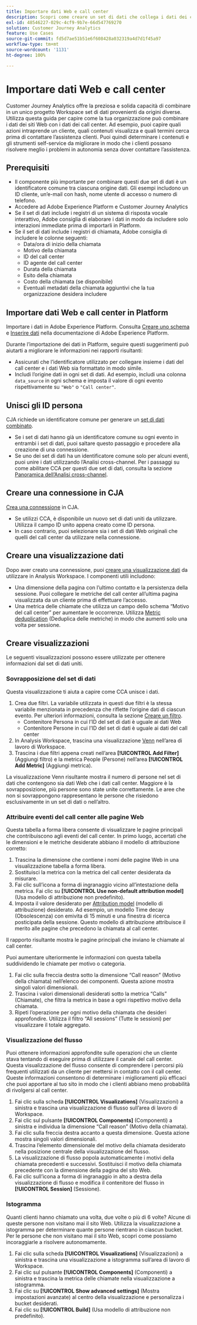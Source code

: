```yaml
---
title: Importare dati Web e call center
description: Scopri come creare un set di dati che collega i dati dei call center e dei siti Web.
exl-id: 48546227-029c-4cf9-9b7e-66d547769270
solution: Customer Journey Analytics
feature: Use Cases
source-git-commit: fd5d7ae51b51e6f608428a032319a4d7d1f45a97
workflow-type: tm+mt
source-wordcount: '1131'
ht-degree: 100%

---
```


# Importare dati Web e call center

Customer Journey Analytics offre la preziosa e solida capacità di combinare in un unico progetto Workspace set di dati provenienti da origini diverse. Utilizza questa guida per capire come la tua organizzazione può combinare i dati dei siti Web con i dati dei call center. Ad esempio, puoi capire quali azioni intraprende un cliente, quali contenuti visualizza e quali termini cerca prima di contattare l’assistenza clienti. Puoi quindi determinare i contenuti e gli strumenti self-service da migliorare in modo che i clienti possano risolvere meglio i problemi in autonomia senza dover contattare l’assistenza.

## Prerequisiti

* Il componente più importante per combinare questi due set di dati è un identificatore comune tra ciascuna origine dati. Gli esempi includono un ID cliente, un’e-mail con hash, nome utente di accesso o numero di telefono.
* Accedere ad Adobe Experience Platform e Customer Journey Analytics
* Se il set di dati include i registri di un sistema di risposta vocale interattivo, Adobe consiglia di elaborare i dati in modo da includere solo interazioni immediate prima di importarli in Platform.
* Se il set di dati include i registri di chiamata, Adobe consiglia di includere le colonne seguenti:
   * Data/ora di inizio della chiamata
   * Motivo della chiamata
   * ID del call center
   * ID agente del call center
   * Durata della chiamata
   * Esito della chiamata
   * Costo della chiamata (se disponibile)
   * Eventuali metadati della chiamata aggiuntivi che la tua organizzazione desidera includere

## Importare dati Web e call center in Platform

Importare i dati in Adobe Experience Platform. Consulta [Creare uno schema](https://experienceleague.adobe.com/docs/experience-platform/xdm/tutorials/create-schema-ui.html?lang=it) e [Inserire dati](https://experienceleague.adobe.com/docs/experience-platform/ingestion/home.html?lang=it) nella documentazione di Adobe Experience Platform.

Durante l’importazione dei dati in Platform, seguire questi suggerimenti può aiutarti a migliorare le informazioni nei rapporti risultanti:

* Assicurati che l’identificatore utilizzato per collegare insieme i dati del call center e i dati Web sia formattato in modo simile.
* Includi l’origine dati in ogni set di dati. Ad esempio, includi una colonna `data_source` in ogni schema e imposta il valore di ogni evento rispettivamente su `"Web"` o `"Call center"`. <!--mapper-->

## Unisci gli ID persona

CJA richiede un identificatore comune per generare un [set di dati combinato](/help/connections/combined-dataset.md).

* Se i set di dati hanno già un identificatore comune su ogni evento in entrambi i set di dati, puoi saltare questo passaggio e procedere alla creazione di una connessione.
* Se uno dei set di dati ha un identificatore comune solo per alcuni eventi, puoi unire i dati utilizzando l’Analisi cross-channel. Per i passaggi su come abilitare CCA per questi due set di dati, consulta la sezione [Panoramica dell’Analisi cross-channel](/help/cca/overview.md).

## Creare una connessione in CJA

[Crea una connessione](/help/connections/create-connection.md) in CJA.

* Se utilizzi CCA, è disponibile un nuovo set di dati uniti da utilizzare. Utilizza il campo ID unito appena creato come ID persona.
* In caso contrario, puoi selezionare sia i set di dati Web originali che quelli del call center da utilizzare nella connessione.

## Creare una visualizzazione dati

Dopo aver creato una connessione, puoi [creare una visualizzazione dati](/help/data-views/create-dataview.md) da utilizzare in Analysis Workspace. I componenti utili includono:

* Una dimensione della pagina con l’ultimo contatto e la persistenza della sessione. Puoi collegare le metriche del call center all’ultima pagina visualizzata da un cliente prima di effettuare l’accesso.
* Una metrica delle chiamate che utilizza un campo dello schema “Motivo del call center” per aumentare le occorrenze. Utilizza [Metric deduplication](/help/data-views/component-settings/metric-deduplication.md) (Deduplica delle metriche) in modo che aumenti solo una volta per sessione.

## Creare visualizzazioni

Le seguenti visualizzazioni possono essere utilizzate per ottenere informazioni dal set di dati uniti.

### Sovrapposizione del set di dati

Questa visualizzazione ti aiuta a capire come CCA unisce i dati.

1. Crea due filtri. La variabile utilizzata in questi due filtri è la stessa variabile menzionata in precedenza che riflette l’origine dati di ciascun evento. Per ulteriori informazioni, consulta la sezione [Creare un filtro](/help/components/filters/create-filters.md).
   * Contenitore Persona in cui l’ID del set di dati è uguale ai dati Web
   * Contenitore Persone in cui l’ID del set di dati è uguale ai dati del call center
2. In Analysis Workspace, trascina una visualizzazione [Venn](/help/analysis-workspace/visualizations/venn.md) nell’area di lavoro di Workspace.
3. Trascina i due filtri appena creati nell’area **[!UICONTROL Add Filter]** (Aggiungi filtro) e la metrica People (Persone) nell’area **[!UICONTROL Add Metric]** (Aggiungi metrica).

La visualizzazione Venn risultante mostra il numero di persone nel set di dati che contengono sia dati Web che i dati call center. Maggiore è la sovrapposizione, più persone sono state unite correttamente. Le aree che non si sovrappongono rappresentano le persone che risiedono esclusivamente in un set di dati o nell’altro.

### Attribuire eventi del call center alle pagine Web

Questa tabella a forma libera consente di visualizzare le pagine principali che contribuiscono agli eventi del call center. In primo luogo, accertati che le dimensioni e le metriche desiderate abbiano il modello di attribuzione corretto:

1. Trascina la dimensione che contiene i nomi delle pagine Web in una visualizzazione tabella a forma libera.
1. Sostituisci la metrica con la metrica del call center desiderata da misurare.
1. Fai clic sull’icona a forma di ingranaggio vicino all’intestazione della metrica. Fai clic su **[!UICONTROL Use non-default attribution model]** (Usa modello di attribuzione non predefinito).
1. Imposta il valore desiderato per [Attribution model](/help/analysis-workspace/visualizations/freeform-table/column-row-settings/column-settings.md) (modello di attribuzione) desiderato. Ad esempio, un modello Time decay (Obsolescenza) con emivita di 15 minuti e una finestra di ricerca posticipata della sessione. Questo modello di attribuzione attribuisce il merito alle pagine che precedono la chiamata al call center.

Il rapporto risultante mostra le pagine principali che inviano le chiamate al call center. <!-- use case behind what we use these pages for -->

<!-- Complement with donut visualization -->

Puoi aumentare ulteriormente le informazioni con questa tabella suddividendo le chiamate per motivo o categoria.

1. Fai clic sulla freccia destra sotto la dimensione “Call reason” (Motivo della chiamata) nell’elenco dei componenti. Questa azione mostra singoli valori dimensionali.
2. Trascina i valori dimensionali desiderati sotto la metrica “Calls” (Chiamate), che filtra la metrica in base a ogni rispettivo motivo della chiamata.
3. Ripeti l’operazione per ogni motivo della chiamata che desideri approfondire. Utilizza il filtro “All sessions” (Tutte le sessioni) per visualizzare il totale aggregato.

<!-- screenshot -->

### Visualizzazione del flusso

Puoi ottenere informazioni approfondite sulle operazioni che un cliente stava tentando di eseguire prima di utilizzare il canale del call center. Questa visualizzazione del flusso consente di comprendere i percorsi più frequenti utilizzati da un cliente per mettersi in contatto con il call center. Queste informazioni consentono di determinare i miglioramenti più efficaci che puoi apportare al tuo sito in modo che i clienti abbiano meno probabilità di rivolgersi al call center.

1. Fai clic sulla scheda **[!UICONTROL Visualizations]** (Visualizzazioni) a sinistra e trascina una visualizzazione di flusso sull’area di lavoro di Workspace.
2. Fai clic sul pulsante **[!UICONTROL Components]** (Componenti) a sinistra e individua la dimensione “Call reason” (Motivo della chiamata).
3. Fai clic sulla freccia destra accanto a questa dimensione. Questa azione mostra singoli valori dimensionali.
4. Trascina l’elemento dimensionale del motivo della chiamata desiderato nella posizione centrale della visualizzazione del flusso.
5. La visualizzazione di flusso popola automaticamente i motivi della chiamata precedenti e successivi. Sostituisci il motivo della chiamata precedente con la dimensione della pagina del sito Web.
6. Fai clic sull’icona a forma di ingranaggio in alto a destra della visualizzazione di flusso e modifica il contenitore del flusso in **[!UICONTROL Session]** (Sessione).

### Istogramma

Quanti clienti hanno chiamato una volta, due volte o più di 6 volte? Alcune di queste persone non visitano mai il sito Web. Utilizza la visualizzazione a istogramma per determinare quante persone rientrano in ciascun bucket. Per le persone che non visitano mai il sito Web, scopri come possiamo incoraggiarle a risolvere autonomamente.

1. Fai clic sulla scheda **[!UICONTROL Visualizations]** (Visualizzazioni) a sinistra e trascina una visualizzazione a istogramma sull’area di lavoro di Workspace.
2. Fai clic sul pulsante **[!UICONTROL Components]** (Componenti) a sinistra e trascina la metrica delle chiamate nella visualizzazione a istogramma.
3. Fai clic su **[!UICONTROL Show advanced settings]** (Mostra impostazioni avanzate) al centro della visualizzazione e personalizza i bucket desiderati.
4. Fai clic su **[!UICONTROL Build]** (Usa modello di attribuzione non predefinito).

<!--
### Web to call, call to web

### Fallout

Fallout sessions - session

All sessions > page views metric > calls metric

All sessions > calls metric > page views

Orrr we could also use dataset ID

step 1: all sessions
step 2: 


### Site sections that result in a call within 30 minutes

Slide 4

Create a bunch of filters - facets to their business. Filters were used because they didn't have all of these in the same dimension, so they could create everything in this report as a single dimension (really filters)

wanted to understand when someone interacts with a facet, whats the highest percentage of people that abandon that channel to call them. not from volume perspective, but percentage perspective.

use sequential filters, but you lose the ability to use attribution IQ

## What to do when you've found insight -->
